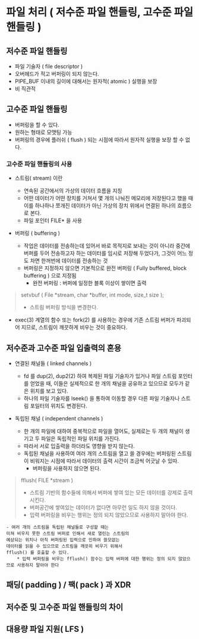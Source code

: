 # 파일 처리 ( 저수준 파일 핸들링, 고수준 파일 핸들링 )

## 저수준 파일 핸들링
* 파일 기술자 ( file descriptor ) 
* 오버헤드가 적고 버퍼링이 되지 않는다.
* PIPE_BUF 이내의 길이에 대해서는 원자적( atomic ) 실행을 보장
* 비 직관적


## 고수준 파일 핸들링
* 버퍼링을 할 수 있다.
* 원하는 형태로 모맷팅 가능
* 버퍼링의 경우에 플러쉬 ( flush ) 되는 시점에 따라서 원자적 실행을 보장 할 수 없다.

### 고수준 파일 핸들링의 사용
* 스트림( stream) 이란
	- 연속된 공간에서의 가상의 데이터 흐름을 지칭
	- 어떤 데이터가 어떤 장치를 거쳐서 몇 개의 나눠진 메모리에 저장된다고 했을 때
	이를 하나하나 쪼개진 데이터가 아닌 가상의 장치 위에서 연결된 하나의 흐름으로 본다.
	- 파일 포인터 FILE* 을 사용

* 버퍼링 ( buffering )
	-  작업은 데이터를 전송하는데 있어서 바로 목적지로 보내는 것이 아니라
	중간에 버퍼를 두어 전송하고자 하는 데이터를 임시로 저장해 두었다가, 그것이 어느 정도 차면 한꺼번에 데이터를 전송하는 것
	- 버퍼링은 지정하지 않으면 기본적으로 완전 버퍼링 ( Fully buffered, block buffering ) 으로 지정됨
		- 완전 버퍼링 : 버퍼에 일정한 블록 이상이 쌓이면 출력


> setvbuf ( File *stream, char *buffer, int mode, size_t size );
> - 스트림 버퍼링 방식을 변경한다.

* exec(3) 계열의 함수 또는 fork(2) 를 사용하는 경우에 기존 스트림 버퍼가 파괴되어 지므로, 스트림이 깨끗하게 비우는 것이 중요하다.



## 저수준과 고수준 파일 입출력의 혼용
* 연결된 채널들 ( linked channels )
	- fd 를 dup(2), dup2(2) 하여 복제된 파일 기술자가 있거나 파일 스트림 포인터를 얻었을 때, 이들은 실제적으로 한 개의 채널을 공유하고 있으므로 모두가 같은 위치를 보고 있다.
	- 하나의 파일 기술자를 lseek() 을 통하여 이동할 경우 다른 파일 기술자나 스트림 포일터의 위치도 변경된다.

* 독립된 채널 ( independent channels )
	- 한 개의 파일에 대하여 중복적으로 파일을 열어도, 실제로는 두 개의 채널이 생기고 두 파일은 독립적인 파일 위치를 가진다.
	- 따라서 서로 입출력을 하더라도 영향을 받지 않는다.
	- 독립된 채널을 사용하여 여러 개의 스트림을 열고 쓸 경우에는 버퍼링된 스트림이 비워지는 시점에 따라서 데이터의 출력 시간이 조금씩 어긋날 수 있따.
		* 버퍼링을 사용하지 않으면 된다.
	

> fflush( FILE *stream )
> - 스트림 기반의 함수들에 의해서 버퍼에 쌓여 있는 모든 데이터를 강제로 출력시킨다. 
> - 버퍼공간에 쌓여있는 데이터가 없다면 아무런 일도 하지 않을 것이다.
> - 입력 버퍼링을 비우는 행위는 정의 되지 않았으므로 사용하지 말아야 한다.

	- 여러 개의 스트림을 독립된 채널들로 구성할 때는 
	미쳐 비우지 못한 스트림 버퍼로 인해서 새로 열린는 스트림의
	예상되는 위치나 아직 버퍼링된 입력으로 인하여 쓸모없는
	데이터를 읽을 수 있으므로 스트림을 깨끗히 비우기 위해서
	fflush() 를 호출할 수 있다.
		* 입력 버퍼링을 비우는 fflush() 함수는 입력 버퍼에 대한 행위는 정의 되지 않았으므로 사용하지 말아야 한다

## 패딩( padding ) / 팩( pack ) 과 XDR



## 저수준 및 고수준 파일 핸들링의 차이


## 대용량 파일 지원( LFS )

